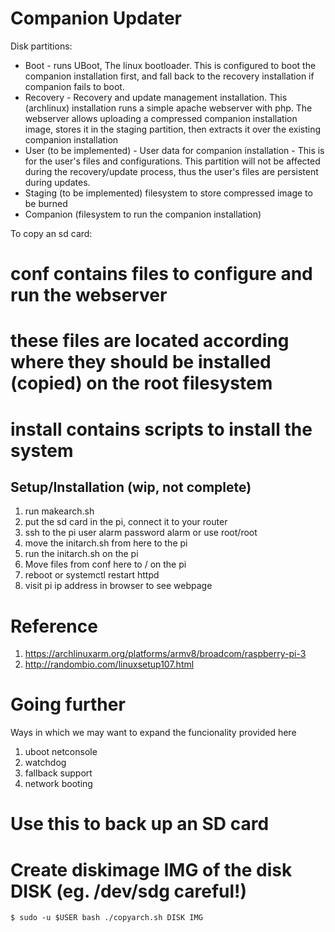 # Companion Updater

Disk partitions:

- Boot - runs UBoot, The linux bootloader. This is configured to boot the companion installation first, and fall back to the recovery installation if companion fails to boot.
- Recovery - Recovery and update management installation. This (archlinux) installation runs a simple apache webserver with php. The webserver allows uploading a compressed companion installation image, stores it in the staging partition, then extracts it over the existing companion installation
- User (to be implemented) - User data for companion installation - This is for the user's files and configurations. This partition will not be affected during the recovery/update process, thus the user's files are persistent during updates.
- Staging (to be implemented) filesystem to store compressed image to be burned
- Companion (filesystem to run the companion installation)

To copy an sd card:



# conf contains files to configure and run the webserver
# these files are located according where they should be installed (copied) on the root filesystem

# install contains scripts to install the system


## Setup/Installation (wip, not complete)
1. run makearch.sh
2. put the sd card in the pi, connect it to your router
3. ssh to the pi user alarm password alarm or use root/root
4. move the initarch.sh from here to the pi
4. run the initarch.sh on the pi
4. Move files from conf here to / on the pi
4. reboot or systemctl restart httpd
4. visit pi ip address in browser to see webpage



# Reference

1. https://archlinuxarm.org/platforms/armv8/broadcom/raspberry-pi-3
2. http://randombio.com/linuxsetup107.html

# Going further

Ways in which we may want to expand the funcionality provided here

1. uboot netconsole
2. watchdog
3. fallback support
4. network booting

# Use this to back up an SD card

# Create diskimage IMG of the disk DISK (eg. /dev/sdg careful!)
```
$ sudo -u $USER bash ./copyarch.sh DISK IMG
```
